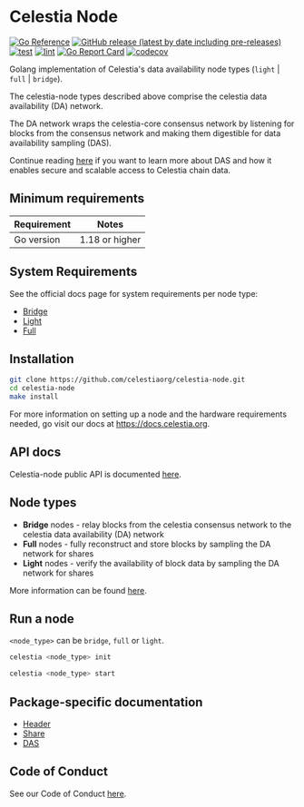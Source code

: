 # Celestia Node

[![Go Reference](https://pkg.go.dev/badge/github.com/celestiaorg/celestia-node.svg)](https://pkg.go.dev/github.com/celestiaorg/celestia-node)
[![GitHub release (latest by date including pre-releases)](https://img.shields.io/github/v/release/celestiaorg/celestia-node)](https://github.com/celestiaorg/celestia-node/releases/latest)
[![test](https://github.com/celestiaorg/celestia-node/actions/workflows/test.yml/badge.svg)](https://github.com/celestiaorg/celestia-node/actions/workflows/test.yml)
[![lint](https://github.com/celestiaorg/celestia-node/actions/workflows/lint.yml/badge.svg)](https://github.com/celestiaorg/celestia-node/actions/workflows/lint.yml)
[![Go Report Card](https://goreportcard.com/badge/github.com/celestiaorg/celestia-node)](https://goreportcard.com/report/github.com/celestiaorg/celestia-node)
[![codecov](https://codecov.io/gh/celestiaorg/celestia-node/branch/main/graph/badge.svg?token=CWGA4RLDS9)](https://codecov.io/gh/celestiaorg/celestia-node)

Golang implementation of Celestia's data availability node types (`light` | `full` | `bridge`).

The celestia-node types described above comprise the celestia data availability (DA) network.

The DA network wraps the celestia-core consensus network by listening for blocks from the consensus network and making them digestible for data availability sampling (DAS).

Continue reading [here](https://blog.celestia.org/celestia-mvp-release-data-availability-sampling-light-clients) if you want to learn more about DAS and how it enables secure and scalable access to Celestia chain data.

## Minimum requirements

| Requirement | Notes          |
|-------------|----------------|
| Go version  | 1.18 or higher |

## System Requirements 

See the official docs page for system requirements per node type: 
* [Bridge](https://docs.celestia.org/nodes/bridge-node#hardware-requirements)
* [Light](https://docs.celestia.org/nodes/light-node#hardware-requirements)
* [Full](https://docs.celestia.org/nodes/full-storage-node#hardware-requirements)

## Installation

```sh
git clone https://github.com/celestiaorg/celestia-node.git 
cd celestia-node
make install
```

For more information on setting up a node and the hardware requirements needed, go visit our docs at <https://docs.celestia.org>.

## API docs

Celestia-node public API is documented [here](https://docs.celestia.org/developers/node-api/).

## Node types

- **Bridge** nodes - relay blocks from the celestia consensus network to the celestia data availability (DA) network
- **Full** nodes - fully reconstruct and store blocks by sampling the DA network for shares
- **Light** nodes - verify the availability of block data by sampling the DA network for shares

More information can be found [here](https://github.com/celestiaorg/celestia-node/blob/main/docs/adr/adr-003-march2022-testnet.md#legend).

## Run a node

`<node_type>` can be `bridge`, `full` or `light`.

```sh
celestia <node_type> init 
```

```sh
celestia <node_type> start
```

## Package-specific documentation

- [Header](./service/header/doc.go)
- [Share](./service/share/doc.go)
- [DAS](./das/doc.go)

## Code of Conduct

See our Code of Conduct [here](https://docs.celestia.org/community/coc).
